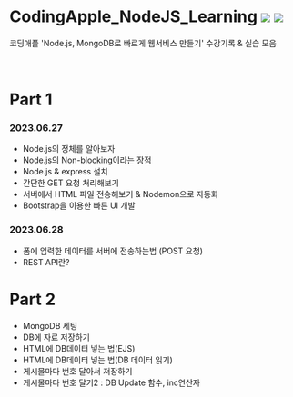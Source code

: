 # CodingApple_NodeJS_Learning <img src="https://img.shields.io/badge/node.js-339933?style=for-the-badge&logo=Node.js&logoColor=white"> </a><img src="https://img.shields.io/badge/mongoDB-47A248?style=for-the-badge&logo=MongoDB&logoColor=white"> 
코딩애플 'Node.js, MongoDB로 빠르게 웹서비스 만들기' 수강기록 & 실습 모음
<br>
<br>
<br>

# Part 1
### 2023.06.27
- Node.js의 정체를 알아보자
- Node.js의 Non-blocking이라는 장점
- Node.js & express 설치
- 간단한 GET 요청 처리해보기
- 서버에서 HTML 파일 전송해보기 & Nodemon으로 자동화
- Bootstrap을 이용한 빠른 UI 개발

### 2023.06.28
- 폼에 입력한 데이터를 서버에 전송하는법 (POST 요청)
- REST API란?

# Part 2
- MongoDB 세팅
- DB에 자료 저장하기
- HTML에 DB데이터 넣는 법(EJS)
- HTML에 DB데이터 넣는 법(DB 데이터 읽기)
- 게시물마다 번호 달아서 저장하기
- 게시물마다 번호 달기2 : DB Update 함수, inc연산자
